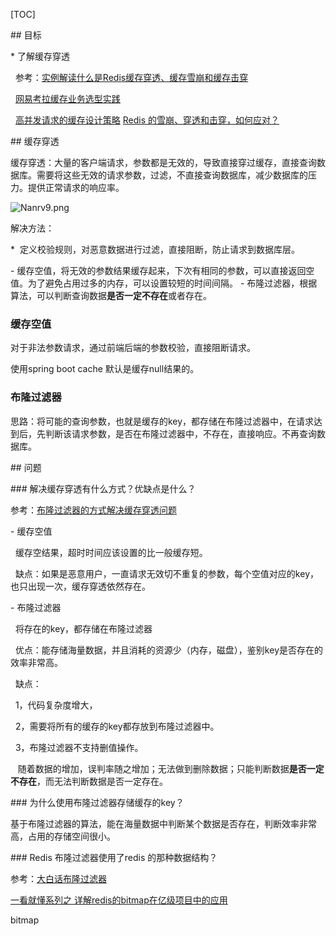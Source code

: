 [TOC]

## 目标

* 了解缓存穿透

  参考：[实例解读什么是Redis缓存穿透、缓存雪崩和缓存击穿](https://www.cnblogs.com/liuqiyun/p/10831638.html)

  [网易考拉缓存业务选型实践](https://zhuanlan.zhihu.com/p/66396320)

  [高并发请求的缓存设计策略](https://blog.csdn.net/qianfeng_dashuju/article/details/82464095)
[Redis 的雪崩、穿透和击穿，如何应对？](https://doocs.github.io/advanced-java/#/./docs/high-concurrency/redis-caching-avalanche-and-caching-penetration)

## 缓存穿透

缓存穿透：大量的客户端请求，参数都是无效的，导致直接穿过缓存，直接查询数据库。需要将这些无效的请求参数，过滤，不直接查询数据库，减少数据库的压力。提供正常请求的响应率。

![Nanrv9.png](https://s1.ax1x.com/2020/06/24/Nanrv9.png)



解决方法：

*  定义校验规则，对恶意数据进行过滤，直接阻断，防止请求到数据库层。

- 缓存空值，将无效的参数结果缓存起来，下次有相同的参数，可以直接返回空值。为了避免占用过多的内存，可以设置较短的时间间隔。
- 布隆过滤器，根据算法，可以判断查询数据**是否一定不存在**或者存在。

### 缓存空值

对于非法参数请求，通过前端后端的参数校验，直接阻断请求。

使用spring boot cache 默认是缓存null结果的。

### 布隆过滤器

思路：将可能的查询参数，也就是缓存的key，都存储在布隆过滤器中，在请求达到后，先判断该请求参数，是否在布隆过滤器中，不存在，直接响应。不再查询数据库。

## 问题

### 解决缓存穿透有什么方式？优缺点是什么？

参考：[布隆过滤器的方式解决缓存穿透问题](https://www.cnblogs.com/rinack/p/9712477.html)

- 缓存空值

  缓存空结果，超时时间应该设置的比一般缓存短。

  缺点：如果是恶意用户，一直请求无效切不重复的参数，每个空值对应的key，也只出现一次，缓存穿透依然存在。

- 布隆过滤器

  将存在的key，都存储在布隆过滤器

  优点：能存储海量数据，并且消耗的资源少（内存，磁盘），鉴别key是否存在的效率非常高。

  缺点：

  1，代码复杂度增大，

  2，需要将所有的缓存的key都存放到布隆过滤器中。

  3，布隆过滤器不支持删值操作。

   随着数据的增加，误判率随之增加；无法做到删除数据；只能判断数据**是否一定不存在**，而无法判断数据是否一定存在。

### 为什么使用布隆过滤器存储缓存的key？

基于布隆过滤器的算法，能在海量数据中判断某个数据是否存在，判断效率非常高，占用的存储空间很小。

### Redis 布隆过滤器使用了redis 的那种数据结构？

参考：[大白话布隆过滤器](https://www.cnblogs.com/CodeBear/p/10911177.html)

[一看就懂系列之 详解redis的bitmap在亿级项目中的应用](https://blog.csdn.net/u011957758/article/details/74783347)

bitmap 
